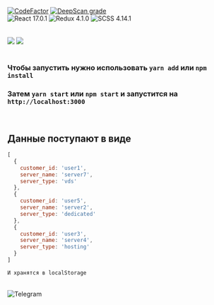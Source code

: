 [![CodeFactor](https://www.codefactor.io/repository/github/huzzky/timeweb_testtask/badge)](https://www.codefactor.io/repository/github/huzzky/timeweb_testtask)
[![DeepScan grade](https://deepscan.io/api/teams/13726/projects/16985/branches/373520/badge/grade.svg)](https://deepscan.io/dashboard#view=project&tid=13726&pid=16985&bid=373520)
<br>
<img alt="React 17.0.1" src="https://img.shields.io/badge/react-17.0.1-blue"/>
<img alt="Redux 4.1.0" src="https://img.shields.io/badge/redux-4.1.0-blue"/>
<img alt="SCSS 4.14.1" src="https://img.shields.io/badge/SCSS-4.14.1-blue"/>
<br>
<br>
<br>
![](https://vk.com/doc284279466_600470030?hash=a7096071e88304fc9b&dl=261d0ebbe34c1744ed&wnd=1&module=im)
![](https://vk.com/doc284279466_600470319?hash=08b880afac87eafa88&dl=0e332367ba462be5b4&wnd=1&module=im)
<br>
<br>

### Чтобы запустить нужно использовать `yarn add` или `npm install`

### Затем `yarn start` или `npm start` и запустится на `http://localhost:3000` 
<br>

## Данные поступают в виде 
```javascript
[
  {
    customer_id: 'user1',
    server_name: 'server7',
    server_type: 'vds'
  },
  {
    customer_id: 'user5',
    server_name: 'server2',
    server_type: 'dedicated'
  },
  {
    customer_id: 'user3',
    server_name: 'server4',
    server_type: 'hosting'
  }
]
```

```javascript 
И хранятся в localStorage
```

<br>
<img alt="Telegram" src="https://img.shields.io/badge/huzkky-2CA5E0?style=for-the-badge&logo=telegram&logoColor=white" />
